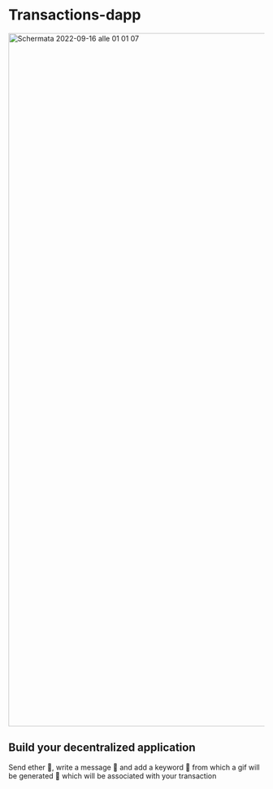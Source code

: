 # Transactions-dapp

<img width="1365" alt="Schermata 2022-09-16 alle 01 01 07" src="https://user-images.githubusercontent.com/97229784/190523231-f600d1f3-f476-4547-8452-64e260096e89.png">

## Build your decentralized application
Send ether 💸, write a message 📩 and add a keyword 🔐 from which a gif will be generated 🌉 which will be associated with your transaction
